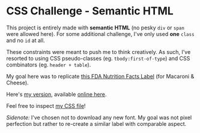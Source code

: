 # CSS Challenge - Semantic HTML

This project is entirely made with **semantic HTML** (no pesky `div` or `span` were allowed here). For some additional challenge, I've only used **one** `class` and no `id` at all.

These constraints were meant to push me to think creatively. As such, I've resorted to using CSS pseudo-classes (eg. `tbody:first-of-type`) and CSS combinators (eg. `header + table`).

My goal here was to replicate [this FDA Nutrition Facts Label](https://github.com/jsiny/small-projects/tree/master/screenshots/original_label.jpg) (for Macaroni & Cheese).

Here's [my version](https://github.com/jsiny/small-projects/tree/master/screenshots/my_label.png), available [online here](https://vibrant-keller-d54153.netlify.com/).

Feel free to inspect [my CSS file](https://github.com/jsiny/small-projects/tree/master/nutrition_facts/style.css)!

*Sidenote:* I've chosen not to download any new font. My goal was not pixel perfection but rather to re-create a similar label with comparable aspect.